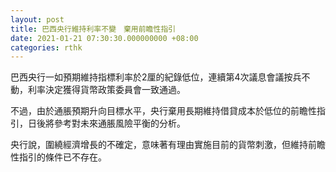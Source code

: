 ```yaml
---
layout: post
title: 巴西央行維持利率不變　棄用前瞻性指引
date: 2021-01-21 07:30:30.000000000 +08:00
categories: rthk
---
```


巴西央行一如預期維持指標利率於2厘的紀錄低位，連續第4次議息會議按兵不動，利率決定獲得貨幣政策委員會一致通過。

不過，由於通脹預期升向目標水平，央行棄用長期維持借貸成本於低位的前瞻性指引，日後將參考對未來通脹風險平衡的分析。

央行說，圍繞經濟增長的不確定，意味著有理由實施目前的貨幣刺激，但維持前瞻性指引的條件已不存在。
